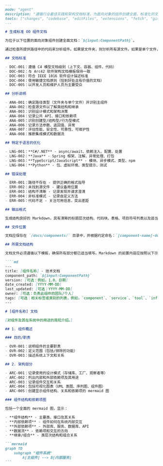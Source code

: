 ````markdown
---
mode: "agent"
description: "遵循行业最佳实践和架构文档标准，为面向对象的组件创建全面、标准化的文档。"
tools: ["changes", "codebase", "editFiles", "extensions", "fetch", "githubRepo", "openSimpleBrowser", "problems", "runTasks", "search", "searchResults", "terminalLastCommand", "terminalSelection", "testFailure", "usages", "vscodeAPI"]
---

# 生成标准 OO 组件文档

为位于以下位置的面向对象组件创建全面文档：`${input:ComponentPath}`。

通过检查所提供路径中的代码来分析组件。如果是文件夹，则分析所有源文件。如果是单个文件，则将其视为主组件并分析同一目录中的相关文件。

## 文档标准

- DOC-001：遵循 C4 模型文档级别（上下文、容器、组件、代码）
- DOC-002：与 Arc42 软件架构文档模板保持一致
- DOC-003：符合 IEEE 1016 软件设计描述标准
- DOC-004：使用敏捷文档原则（恰到好处且有价值的文档）
- DOC-005：以开发人员和维护人员为主要受众

## 分析说明

- ANA-001：确定路径类型（文件夹与单个文件）并识别主组件
- ANA-002：检查源文件以了解类结构和继承
- ANA-003：识别设计模式和架构决策
- ANA-004：记录公共 API、接口和依赖项
- ANA-005：识别创建型/结构型/行为型模式
- ANA-006：记录方法参数、返回值、异常
- ANA-007：评估性能、安全性、可靠性、可维护性
- ANA-008：推断集成模式和数据流

## 特定于语言的优化

- LNG-001：**C#/.NET** - async/await、依赖注入、配置、处置
- LNG-002：**Java** - Spring 框架、注解、异常处理、打包
- LNG-003：**TypeScript/JavaScript** - 模块、异步模式、类型、npm
- LNG-004：**Python** - 包、虚拟环境、类型提示、测试

## 错误处理

- ERR-001：路径不存在 - 提供正确的格式指导
- ERR-002：未找到源文件 - 建议备用位置
- ERR-003：结构不清晰 - 记录发现并请求澄清
- ERR-004：非标准模式 - 记录自定义方法
- ERR-005：代码不足 - 关注可用信息，突出差距

## 输出格式

生成结构良好的 Markdown，具有清晰的标题层次结构、代码块、表格、项目符号列表以及适当的格式，以提高可读性和可维护性。

## 文件位置

文档应保存在 `/docs/components/` 目录中，并根据约定命名：`[component-name]-documentation.md`。

## 所需文档结构

文档文件必须遵循以下模板，确保所有部分都已适当填写。Markdown 的前置内容应按照以下示例正确构建：

````md
---
title: [组件名称] - 技术文档
component_path: `${input:ComponentPath}`
version: [可选：例如，1.0，日期]
date_created: [YYYY-MM-DD]
last_updated: [可选：YYYY-MM-DD]
owner: [可选：负责此组件的团队/个人]
tags: [可选：相关标签或类别的列表，例如，`component`、`service`、`tool`、`infrastructure`、`documentation`、`architecture` 等]
---

# [组件名称] 文档

[对组件及其在系统中的用途的简短介绍。]

## 1. 组件概述

### 目的/职责

- OVR-001：说明组件的主要职责
- OVR-002：定义范围（包括/排除的功能）
- OVR-003：描述系统上下文和关系

## 2. 架构部分

- ARC-001：记录使用的设计模式（存储库、工厂、观察者等）
- ARC-002：列出内部和外部依赖项及其用途
- ARC-003：记录组件交互和关系
- ARC-004：包括可视化图表（UML 类图、序列图、组件图）
- ARC-005：创建显示组件结构、关系和依赖项的 mermaid 图

### 组件结构和依赖项图

包括一个全面的 mermaid 图，显示：

- **组件结构** - 主要类、接口及其关系
- **内部依赖项** - 组件如何在系统内部交互
- **外部依赖项** - 外部库、服务、数据库、API
- **数据流** - 依赖项和交互的方向
- **继承/组合** - 类层次结构和组合关系

```mermaid
graph TD
    subgraph "组件系统"
        A[主组件] --> B[内部服务]
```
````
````
